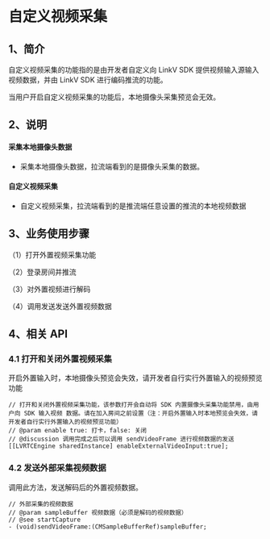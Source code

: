 #  自定义视频采集

## <a name='1'></a>1、简介

自定义视频采集的功能指的是由开发者自定义向 LinkV SDK 提供视频输入源输入视频数据，并由 LinkV SDK 进行编码推流的功能。

当用户开启自定义视频采集的功能后，本地摄像头采集预览会无效。

## <a name='2'></a>2、说明

#### 采集本地摄像头数据

* 采集本地摄像头数据，拉流端看到的是摄像头采集的数据。

#### 自定义视频采集

* 自定义视频采集，拉流端看到的是推流端任意设置的推流的本地视频数据

## <a name='3'></a>3、业务使用步骤

（1）打开外置视频采集功能

（2）登录房间并推流

（3）对外置视频进行解码

（4）调用发送发送外置视频数据

## <a name='4'></a>4、相关 API

### 4.1 打开和关闭外置视频采集

开启外置输入时，本地摄像头预览会失效，请开发者自行实行外置输入的视频预览功能

```objc
// 打开和关闭外置视频采集功能，该参数打开会自动将 SDK 内置摄像头采集功能禁用，由用户向 SDK 输入视频 数据。请在加入房间之前设置（注：开启外置输入时本地预览会失效，请开发者自行实行外置输入的视频预览功能）
// @param enable true: 打卡，false: 关闭
// @discussion 调用完成之后可以调用 sendVideoFrame 进行视频数据的发送
[[LVRTCEngine sharedInstance] enableExternalVideoInput:true];
```

### 4.2 发送外部采集视频数据 

调用此方法，发送解码后的外置视频数据。

```objc
// 外部采集的视频数据
// @param sampleBuffer 视频数据（必须是解码的视频数据）
// @see startCapture
- (void)sendVideoFrame:(CMSampleBufferRef)sampleBuffer;
```

